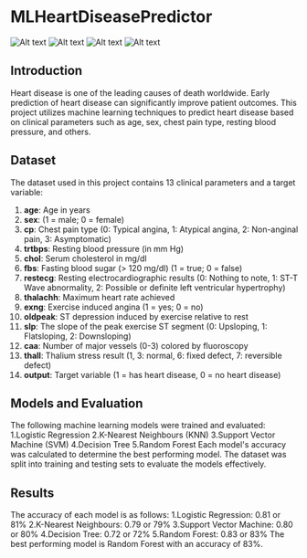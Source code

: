 # MLHeartDiseasePredictor
![Alt text](relative/path/to/your/image.png)
![Alt text](relative/path/to/your/image.png)
![Alt text](relative/path/to/your/image.png)
![Alt text](relative/path/to/your/image.png)

## Introduction
Heart disease is one of the leading causes of death worldwide. Early prediction of heart disease can significantly improve patient outcomes. This project utilizes machine learning techniques to predict heart disease based on clinical parameters such as age, sex, chest pain type, resting blood pressure, and others.

## Dataset
The dataset used in this project contains 13 clinical parameters and a target variable:
1. **age**: Age in years
2. **sex**: (1 = male; 0 = female)
3. **cp**: Chest pain type (0: Typical angina, 1: Atypical angina, 2: Non-anginal pain, 3: Asymptomatic)
4. **trtbps**: Resting blood pressure (in mm Hg)
5. **chol**: Serum cholesterol in mg/dl
6. **fbs**: Fasting blood sugar (> 120 mg/dl) (1 = true; 0 = false)
7. **restecg**: Resting electrocardiographic results (0: Nothing to note, 1: ST-T Wave abnormality, 2: Possible or definite left ventricular hypertrophy)
8. **thalachh**: Maximum heart rate achieved
9. **exng**: Exercise induced angina (1 = yes; 0 = no)
10. **oldpeak**: ST depression induced by exercise relative to rest
11. **slp**: The slope of the peak exercise ST segment (0: Upsloping, 1: Flatsloping, 2: Downsloping)
12. **caa**: Number of major vessels (0-3) colored by fluoroscopy
13. **thall**: Thalium stress result (1, 3: normal, 6: fixed defect, 7: reversible defect)
14. **output**: Target variable (1 = has heart disease, 0 = no heart disease)

## Models and Evaluation
The following machine learning models were trained and evaluated:
1.Logistic Regression
2.K-Nearest Neighbours (KNN)
3.Support Vector Machine (SVM)
4.Decision Tree
5.Random Forest
Each model's accuracy was calculated to determine the best performing model. The dataset was split into training and testing sets to evaluate the models effectively.

## Results
The accuracy of each model is as follows:
1.Logistic Regression: 0.81 or 81%
2.K-Nearest Neighbours: 0.79 or 79%
3.Support Vector Machine: 0.80 or 80%
4.Decision Tree: 0.72 or 72%
5.Random Forest: 0.83 or 83%
The best performing model is Random Forest with an accuracy of 83%.
